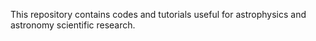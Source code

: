 This repository contains codes and tutorials useful for astrophysics and astronomy scientific research.
